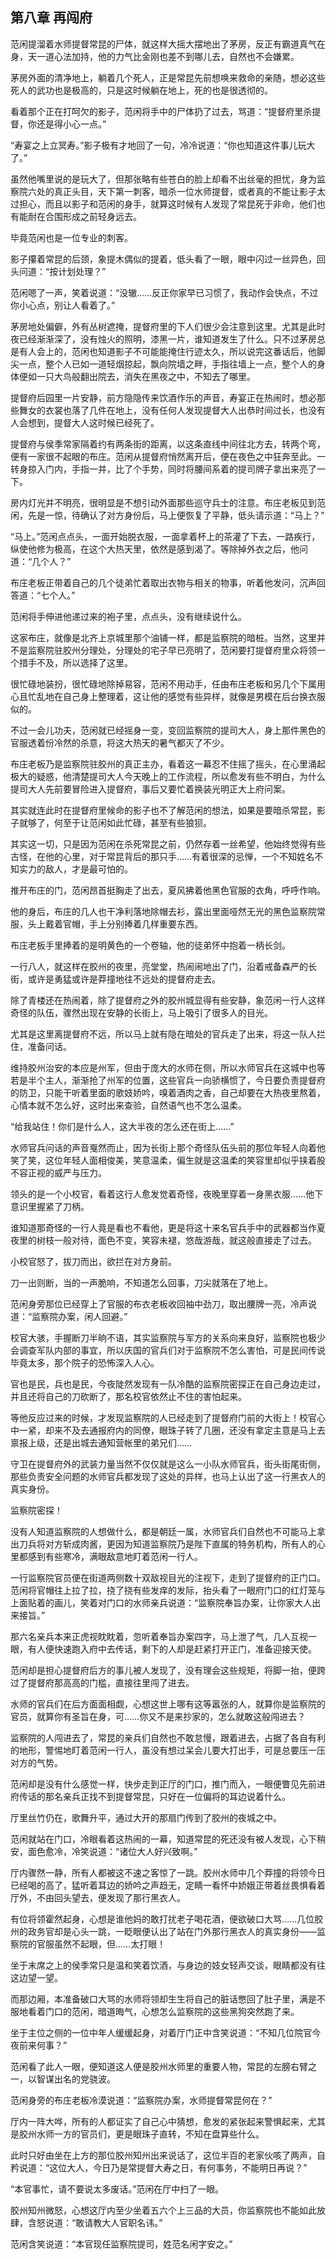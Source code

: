 ## 第八章 **再闯府**

范闲提溜着水师提督常昆的尸体，就这样大摇大摆地出了茅房，反正有霸道真气在身，天一道心法加持，他的力气比金刚也差不到哪儿去，自然也不会嫌累。

茅房外面的清净地上，躺着几个死人，正是常昆先前想唤来救命的亲随，想必这些死人的武功也是极高的，只是这时候躺在地上，死的也是很透彻的。

看着那个正在打呵欠的影子，范闲将手中的尸体扔了过去，骂道：“提督府里杀提督，你还是得小心一点。”

“寿宴之上立冥寿。”影子极有才地回了一句，冷冷说道：“你也知道这件事儿玩大了。”

虽然他嘴里说的是玩大了，但那张略有些苍白的脸上却看不出丝毫的担忧，身为监察院六处的真正头目，天下第一刺客，暗杀一位水师提督，或者真的不能让影子太过担心，而且以影子和范闲的身手，就算这时候有人发现了常昆死于非命，他们也有能耐在合围形成之前轻身远去。

毕竟范闲也是一位专业的刺客。

影子攥着常昆的后颈，象提木偶似的提着，低头看了一眼，眼中闪过一丝异色，回头问道：“按计划处理？”

范闲嗯了一声，笑着说道：“没辙……反正你家早已习惯了，我动作会快点，不过你小心点，别让人看着了。”

茅房地处偏僻，外有丛树遮掩，提督府里的下人们很少会注意到这里。尤其是此时夜已经渐渐深了，没有烛火的照明，漆黑一片，谁知道发生了什么。只不过茅房总是有人会上的，范闲也知道影子不可能能掩住行迹太久，所以说完这番话后，他脚尖一点，整个人已如一道轻烟掠起，飘向院墙之畔，手指往墙上一点，整个人的身体便如一只大鸟般翻出院去，消失在黑夜之中，不知去了哪里。

提督府后园里一片安静，前方隐隐传来饮酒作乐的声音，寿宴正在热闹时，想必那些舞女的衣裳也落了几件在地上，没有任何人发现提督大人出恭时间过长，也没有人会想到，提督大人这时候已经死了。

提督府与侯季常家隔着约有两条街的距离，以这条直线中间往北方去，转两个弯，便有一家很不起眼的布庄。范闲从提督府悄然离开后，便在夜色之中狂奔至此。一转身掠入门内，手指一并，比了个手势，同时将腰间系着的提司牌子拿出来亮了一下。

房内灯光并不明亮，很明显是不想引动外面那些巡守兵士的注意。布庄老板见到范闲，先是一惊，待确认了对方身份后，马上便恢复了平静，低头请示道：“马上？”

“马上。”范闲点点头，一面开始脱衣服，一面拿着杯上的茶灌了下去，一路疾行，纵使他修为极高，在这个大热天里，依然是感到渴了。等除掉外衣之后，他问道：“几个人？”

布庄老板正带着自己的几个徒弟忙着取出衣物与相关的物事，听着他发问，沉声回答道：“七个人。”

范闲将手伸进他递过来的袍子里，点点头，没有继续说什么。

这家布庄，就像是北齐上京城里那个油铺一样，都是监察院的暗桩。当然，这里并不是监察院驻胶州分理处，分理处的宅子早已亮明了，范闲要打提督府里众将领一个措手不及，所以选择了这里。

很忙碌地装扮，很忙碌地除掉易容，范闲不用动手，任由布庄老板和另几个下属用心且忙乱地在自己身上整理着，这让他的感觉有些异样，就像是男模在后台换衣服似的。

不过一会儿功夫，范闲就已经摇身一变，变回监察院的提司大人，身上那件黑色的官服透着份冷然的杀意，将这大热天的暑气都灭了不少。

布庄老板乃是监察院驻胶州的真正主办，看着这一幕忍不住摇了摇头，在心里涌起极大的疑惑，他清楚提司大人今天晚上的工作流程，所以愈发有些不明白，为什么提司大人先前要冒险进入提督府，事后又要忙着换装光明正大上府问案。

其实就连此时在提督府里候命的影子也不了解范闲的想法，如果是要暗杀常昆，影子就够了，何至于让范闲如此忙碌，甚至有些狼狈。

其实这一切，只是因为范闲在杀死常昆之前，仍然存着一丝希望，他始终觉得有些古怪，在他的心里，对于常昆背后的那只手……有着很深的忌惮，一个不知姓名不知实力的敌人，才是最可怕的。

推开布庄的门，范闲昂首挺胸走了出去，夏风拂着他黑色官服的衣角，呼呼作响。

他的身后，布庄的几人也干净利落地除帽去衫，露出里面哑然无光的黑色监察院常服，头上戴着官帽，手上分别捧着几样重要东西。

布庄老板手里捧着的是明黄色的一个卷轴，他的徒弟怀中抱着一柄长剑。

一行八人，就这样在胶州的夜里，亮堂堂，热闹闹地出了门，沿着戒备森严的长街，或许是勇猛或许是莽撞地往不远处的提督府走去。

除了青楼还在热闹着，除了提督府之外的胶州城显得有些安静，象范闲一行人这样奇怪的队伍，骤然出现在安静的长街上，马上吸引了很多人的目光。

尤其是这里离提督府不远，所以马上就有隐在暗处的官兵走了出来，将这一队人拦住，准备问话。

维持胶州治安的本应是州军，但由于庞大的水师在侧，所以水师官兵在这城中也等若是半个主人，渐渐抢了州军的位置，这些官兵一向骄横惯了，今日要负责提督府的防卫，只能干听着里面的歌妓娇吟，嗅着酒肉之香，自己却要在大热夜里熬着，心情本就不怎么好，这时出来查验，自然语气也不怎么温柔。

“给我站住！你们是什么人，这大半夜的怎么还在街上……”

水师官兵问话的声音戛然而止，因为长街上那个奇怪队伍头前的那位年轻人向着他笑了笑，这位年轻人面相俊美，笑意温柔，偏生就是这温柔的笑容里却似乎挟着股不容正视的威严与压力。

领头的是一个小校官，看着这行人愈发觉着奇怪，夜晚里穿着一身黑衣服……他下意识里握紧了刀柄。

谁知道那奇怪的一行人竟是看也不看他，更是将这十来名官兵手中的武器都当作夏夜里的树枝一般对待，面色不变，笑容未褪，悠哉游哉，就这般直接走了过去。

小校官怒了，拔刀而出，欲拦在对方身前。

刀一出则断，当的一声脆响，不知道怎么回事，刀尖就落在了地上。

范闲身旁那位已经穿上了官服的布衣老板收回袖中劲刀，取出腰牌一亮，冷声说道：“监察院办案，闲人回避。”

校官大骇，手握断刀半晌不语，其实监察院与军方的关系向来良好，监察院也极少会调查军队内部的事宜，所以庆国的官兵们对于监察院不怎么害怕，可是民间传说毕竟太多，那个院子的恐怖深入人心。

官也是民，兵也是民，今夜陡然发现有一队冷酷的监察院密探正在自己身边走过，并且还将自己的刀砍断了，那名校官依然止不住的害怕起来。

等他反应过来的时候，才发现监察院的人已经走到了提督府门前的大街上！校官心中一紧，却来不及去通报府内的同僚，眼珠子转了几圈，还没有拿定主意是马上去禀报上级，还是出城去通知营帐里的弟兄们……

守卫在提督府外的武装力量当然不仅仅就是这么一小队水师官兵，街头街尾街侧，那些负责安全问题的水师官兵都发现了这处的异样，也马上认出了这一行黑衣人的真实身份。

监察院密探！

没有人知道监察院的人想做什么，都是朝廷一属，水师官兵们自然也不可能马上拿出刀兵将对方斩成肉酱，更因为知道监察院乃是陛下直属的特务机构，所有人的心里都感到有些寒冷，满眼敌意地盯着范闲一行人。

一行监察院官员便在街道两侧数十双敌视目光的注视下，走到了提督府的正门口。范闲将官帽往上拉了拉，挠了挠有些发痒的发际，抬头看了一眼府门口的红灯笼与上面贴着的画儿，笑着对门口的水师亲兵说道：“监察院奉旨办案，让你家大人出来接旨。”

那六名亲兵本来正虎视眈眈着，忽听着奉旨办案四字，马上泄了气，几人互视一眼，有人便快速跑入府中去传话，剩下的人却是赶紧打开正门，准备迎接天使。

范闲却是担心提督府后方的事儿被人发现了，没有理会这些规矩，将脚一抬，便跨过了提督府那高高的门槛，直接往里闯了进去。

水师的官兵们在后方面面相觑，心想这世上哪有这等嚣张的人，就算你是监察院的官员，就算你有圣旨在身，可……你又不是来抄家的，怎么就敢这般闯进去？

监察院的人闯进去了，常昆的亲兵们自然也不敢怠慢，跟着进去，占据了各自有利的地形，警惕地盯着范闲一行人，虽没有想过呆会儿要大打出手，可是总要压一压对方的气势。

范闲却是没有什么感觉一样，快步走到正厅的门口，推门而入，一眼便瞥见先前进府传话的那名亲兵正找不到提督常昆，只好在一位偏将的耳边说着什么。

厅里丝竹仍在，歌舞升平，通过大开的那扇门传到了胶州的夜城之中。

范闲就站在门口，冷眼看着这热闹的一幕，知道常昆的死还没有被人发现，心下稍安，面色愈冷，冷笑说道：“诸位大人好兴致啊。”

厅内骤然一静，所有人都被这不速之客惊了一跳。胶州水师中几个莽撞的将领今日已经喝的高了，猛听着耳边的娇吟之声趋无，定睛一看怀中娇娥正带着丝畏惧看着厅外，不由回头望去，便发现了那行黑衣人。

有位将领霍然起身，心想是谁他妈的敢打扰老子喝花酒，便欲破口大骂……几位胶州的政务官却是心头一跳，一眨眼便认出了站在门外那行黑衣人的真实身份——监察院的官服虽然不起眼，但……太打眼！

坐于末席之上的侯季常只是温和笑着饮酒，与身边的妓女轻声交谈，眼睛都没有往这边望一望。

而那边厢，本准备破口大骂的水师将领却生生将自己的脏话憋回了肚子里，满是不服地看着门口的范闲，暗道晦气，心想怎么监察院的这些黑狗突然跑了来。

坐于主位之侧的一位中年人缓缓起身，对着厅门正中含笑说道：“不知几位院官今夜前来何事？”

范闲看了此人一眼，便知道这人便是胶州水师里的重要人物，常昆的左膀右臂之一，以智谋出名的党骁波。

范闲身旁的布庄老板冷漠说道：“监察院办案，水师提督常昆何在？”

厅内一阵大哗，所有的人都证实了自己心中猜想，愈发的紧张起来警惧起来，尤其是胶州水师一方的官员们，更是眼珠子直转，不知在盘算些什么。

此时只好由坐在上方的那位胶州知州出来说话了，这位半百的老家伙咳了两声，自矜说道：“这位大人，今日乃是常提督大寿之日，有何事务，不能明日再说？”

“本官事忙，请不要说太多废话。”范闲在厅中扫了一眼。

胶州知州微怒，心想这厅内至少坐着五六个上三品的大员，你监察院也不能如此放肆，含怒说道：“敢请教大人官职名讳。”

范闲含笑说道：“本官现任监察院提司，姓范名闲字安之。”


